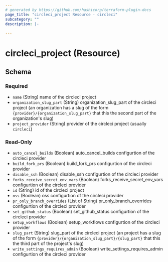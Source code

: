```yaml
---
# generated by https://github.com/hashicorp/terraform-plugin-docs
page_title: "circleci_project Resource - circleci"
subcategory: ""
description: |-
  
---
```


# circleci_project (Resource)





<!-- schema generated by tfplugindocs -->
## Schema

### Required

- `name` (String) name of the circleci project
- `organization_slug_part` (String) organization_slug_part of the circleci project (an organization has a slug of the form `{provider}/{organization_slug_part}` that this the second part of the organization's slug)
- `project_provider` (String) provider of the circleci project (usually `circleci`)

### Read-Only

- `auto_cancel_builds` (Boolean) auto_cancel_builds configurtion of the circleci provider
- `build_fork_prs` (Boolean) build_fork_prs configurtion of the circleci provider
- `disable_ssh` (Boolean) disable_ssh configurtion of the circleci provider
- `forks_receive_secret_env_vars` (Boolean) forks_receive_secret_env_vars configurtion of the circleci provider
- `id` (String) id of the circleci project
- `oss` (Boolean) oss configurtion of the circleci provider
- `pr_only_branch_overrides` (List of String) pr_only_branch_overrides configurtion of the circleci provider
- `set_github_status` (Boolean) set_github_status configurtion of the circleci provider
- `setup_workflows` (Boolean) setup_workflows configurtion of the circleci provider
- `slug_part` (String) slug_part of the circleci project (an project has a slug of the form `{provider}/{organization_slug_part}/{slug_part}` that this the third part of the project's slug)
- `write_settings_requires_admin` (Boolean) write_settings_requires_admin configurtion of the circleci provider
